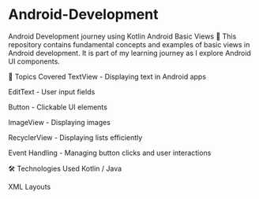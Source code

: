 # Android-Development
Android Development journey using Kotlin
Android Basic Views 🚀
This repository contains fundamental concepts and examples of basic views in Android development. It is part of my learning journey as I explore Android UI components.

📌 Topics Covered
TextView - Displaying text in Android apps

EditText - User input fields

Button - Clickable UI elements

ImageView - Displaying images

RecyclerView - Displaying lists efficiently

Event Handling - Managing button clicks and user interactions

🛠 Technologies Used
Kotlin / Java

XML Layouts
